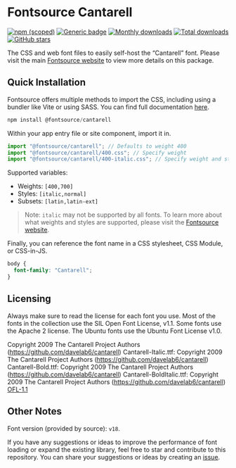 # Fontsource Cantarell

[![npm (scoped)](https://img.shields.io/npm/v/@fontsource/cantarell?color=brightgreen)](https://www.npmjs.com/package/@fontsource/cantarell) [![Generic badge](https://img.shields.io/badge/fontsource-passing-brightgreen)](https://github.com/fontsource/fontsource) [![Monthly downloads](https://badgen.net/npm/dm/@fontsource/cantarell)](https://github.com/fontsource/fontsource) [![Total downloads](https://badgen.net/npm/dt/@fontsource/cantarell)](https://github.com/fontsource/fontsource) [![GitHub stars](https://img.shields.io/github/stars/fontsource/fontsource.svg?style=social&label=Star)](https://github.com/fontsource/fontsource/stargazers)

The CSS and web font files to easily self-host the “Cantarell” font. Please visit the main [Fontsource website](https://fontsource.org/fonts/cantarell) to view more details on this package.

## Quick Installation

Fontsource offers multiple methods to import the CSS, including using a bundler like Vite or using SASS. You can find full documentation [here](https://fontsource.org/docs/getting-started/introduction).

```javascript
npm install @fontsource/cantarell
```

Within your app entry file or site component, import it in.

```javascript
import "@fontsource/cantarell"; // Defaults to weight 400
import "@fontsource/cantarell/400.css"; // Specify weight
import "@fontsource/cantarell/400-italic.css"; // Specify weight and style
```

Supported variables:
- Weights: `[400,700]`
- Styles: `[italic,normal]`
- Subsets: `[latin,latin-ext]`

> Note: `italic` may not be supported by all fonts. To learn more about what weights and styles are supported, please visit the [Fontsource website](https://fontsource.org/fonts/cantarell).

Finally, you can reference the font name in a CSS stylesheet, CSS Module, or CSS-in-JS.

```css
body {
  font-family: "Cantarell";
}
```

## Licensing
Always make sure to read the license for each font you use. Most of the fonts in the collection use the SIL Open Font License, v1.1. Some fonts use the Apache 2 license. The Ubuntu fonts use the Ubuntu Font License v1.0.

Copyright 2009 The Cantarell Project Authors (https://github.com/davelab6/cantarell) Cantarell-Italic.ttf: Copyright 2009 The Cantarell Project Authors (https://github.com/davelab6/cantarell) Cantarell-Bold.ttf: Copyright 2009 The Cantarell Project Authors (https://github.com/davelab6/cantarell) Cantarell-BoldItalic.ttf: Copyright 2009 The Cantarell Project Authors (https://github.com/davelab6/cantarell)
[OFL-1.1](https://openfontlicense.org)

## Other Notes
Font version (provided by source): `v18`.

If you have any suggestions or ideas to improve the performance of font loading or expand the existing library, feel free to star and contribute to this repository. You can share your suggestions or ideas by creating an [issue](https://github.com/fontsource/fontsource/issues).